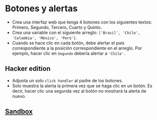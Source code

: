 # Botones y alertas

- Crea una interfaz web que tenga 4 botones con los siguientes textos: Primero,
  Segundo, Tercero, Cuarto y Quinto.
- Crea una variable con el siguiente arreglo:
  `['Brasil', 'Chile', 'Colombia', 'México', 'Perú']`.
- Cuando se hace clic en cada botón, debe alertar el país correspondiente a la
  posición correspondiente en el arreglo. Por ejemplo, hacer clic en `Segundo`
  debería alertar a `'Chile'`.

## Hacker edition

* Adjunta un solo `click handler` al padre de los botones.
* Solo muestra la alerta la primera vez que se haga clic en un botón. Es decir,
  hacer clic una segunda vez al botón no mostrará la alerta de nuevo.


## [Sandbox](https://lab.cs50.io/Laboratoria/job-application-public/main/02-tech-mentoring/exercises/03-botones-alerta/boilerplate/)
